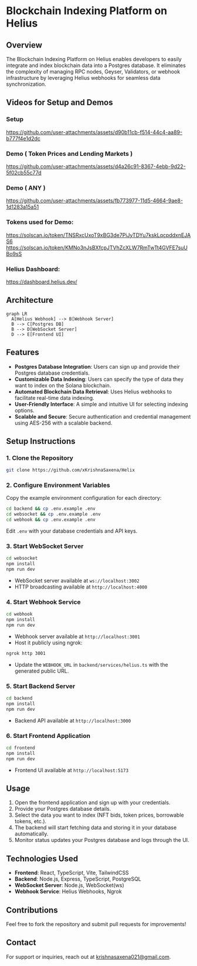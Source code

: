 # Blockchain Indexing Platform on Helius

## Overview

The Blockchain Indexing Platform on Helius enables developers to easily integrate and index blockchain data into a Postgres database. It eliminates the complexity of managing RPC nodes, Geyser, Validators, or webhook infrastructure by leveraging Helius webhooks for seamless data synchronization.

## Videos for Setup and Demos

### Setup
https://github.com/user-attachments/assets/d90b11cb-f514-44c4-aa89-b777f4e1d2dc

### Demo ( Token Prices and Lending Markets )
https://github.com/user-attachments/assets/d4a26c91-8367-4ebb-9d22-5f02cb55c77d

### Demo ( ANY )
https://github.com/user-attachments/assets/fb773977-11d5-4664-9ae8-1d1283a15a51

### Tokens used for Demo:
https://solscan.io/token/TNSRxcUxoT9xBG3de7PiJyTDYu7kskLqcpddxnEJAS6 \
https://solscan.io/token/KMNo3nJsBXfcpJTVhZcXLW7RmTwTt4GVFE7suUBo9sS

### Helius Dashboard:
https://dashboard.helius.dev/


## Architecture

```mermaid
graph LR
  A[Helius Webhook] --> B[Webhook Server]
  B --> C[Postgres DB]
  B --> D[WebSocket Server]
  D --> E[Frontend UI]
```

## Features

- **Postgres Database Integration**: Users can sign up and provide their Postgres database credentials.
- **Customizable Data Indexing**: Users can specify the type of data they want to index on the Solana blockchain.
- **Automated Blockchain Data Retrieval**: Uses Helius webhooks to facilitate real-time data indexing.
- **User-Friendly Interface**: A simple and intuitive UI for selecting indexing options.
- **Scalable and Secure**: Secure authentication and credential management using AES-256 with a scalable backend.

## Setup Instructions

### 1. Clone the Repository

```sh
git clone https://github.com/xKrishnaSaxena/Helix
```

### 2. Configure Environment Variables

Copy the example environment configuration for each directory:

```sh
cd backend && cp .env.example .env
cd websocket && cp .env.example .env
cd webhook && cp .env.example .env
```

Edit `.env` with your database credentials and API keys.

### 3. Start WebSocket Server

```sh
cd websocket
npm install
npm run dev
```

- WebSocket server available at `ws://localhost:3002`
- HTTP broadcasting available at `http://localhost:4000`

### 4. Start Webhook Service

```sh
cd webhook
npm install
npm run dev
```

- Webhook server available at `http://localhost:3001`
- Host it publicly using ngrok:

```sh
ngrok http 3001
```

- Update the `WEBHOOK_URL` in `backend/services/helius.ts` with the generated public URL.

### 5. Start Backend Server

```sh
cd backend
npm install
npm run dev
```

- Backend API available at `http://localhost:3000`

### 6. Start Frontend Application

```sh
cd frontend
npm install
npm run dev
```

- Frontend UI available at `http://localhost:5173`

## Usage

1. Open the frontend application and sign up with your credentials.
2. Provide your Postgres database details.
3. Select the data you want to index (NFT bids, token prices, borrowable tokens, etc.).
4. The backend will start fetching data and storing it in your database automatically.
5. Monitor status updates your Postgres database and logs through the UI.

## Technologies Used

- **Frontend**: React, TypeScript, Vite, TailwindCSS
- **Backend**: Node.js, Express, TypeScript, PostgreSQL
- **WebSocket Server**: Node.js, WebSocket(ws)
- **Webhook Service**: Helius Webhooks, Ngrok

## Contributions

Feel free to fork the repository and submit pull requests for improvements!

## Contact

For support or inquiries, reach out at [krishnasaxena021@gmail.com](mailto:krishnasaxena021@gmail.com).
